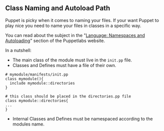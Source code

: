 ## Class Naming and Autoload Path

Puppet is picky when it comes to naming your files. If your want Puppet to play nice you need to name your files in classes in a specific way.

You can read about the subject in the "[Language: Namespaces and Autoloadin](https://docs.puppetlabs.com/puppet/latest/reference/lang_namespaces.html)g" section of the Puppetlabs website.

In a nutshell:

* The main class of the module must live in the `init.pp` file.
* Classes and Defines must have a file of their own.

```puppet
# mymodule/manifests/init.pp
class mymodule(){
  include mymodule::directories
}

# this class should be placed in the directories.pp file
class mymodule::directories{
...
}
```

* Internal Classes and Defines must be namespaced according to the modules name.